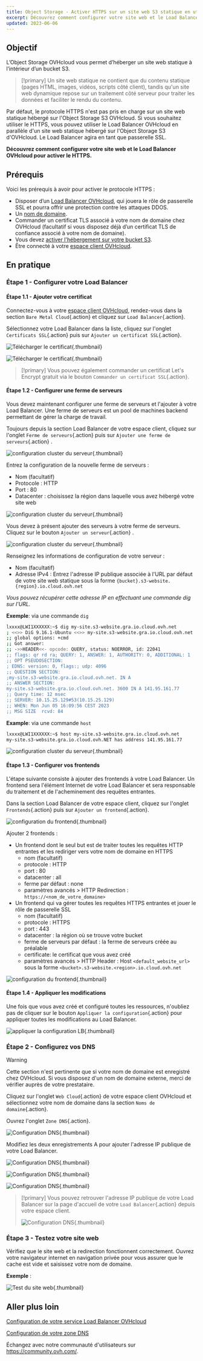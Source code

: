 ```yaml
---
title: Object Storage - Activer HTTPS sur un site web S3 statique en utilisant un domaine personnalisé
excerpt: Découvrez comment configurer votre site web et le Load Balancer OVHcloud pour activer le HTTPS
updated: 2023-06-06
---
```


## Objectif

L’Object Storage OVHcloud vous permet d’héberger un site web statique à l’intérieur d’un bucket S3.

> [!primary]
> Un site web statique ne contient que du contenu statique (pages HTML, images, vidéos, scripts côté client), tandis qu'un site web dynamique repose sur un traitement côté serveur pour traiter les données et faciliter le rendu du contenu.

Par défaut, le protocole HTTPS n'est pas pris en charge sur un site web statique hébergé sur l'Object Storage S3 OVHcloud. Si vous souhaitez utiliser le HTTPS, vous pouvez utiliser le Load Balancer OVHcloud en parallèle d'un site web statique hébergé sur l'Object Storage S3 d'OVHcloud. Le Load Balancer agira en tant que passerelle SSL.

**Découvrez comment configurer votre site web et le Load Balancer OVHcloud pour activer le HTTPS.**

## Prérequis

Voici les prérequis à avoir pour activer le protocole HTTPS :

- Disposer d’un [Load Balancer OVHcloud](https://www.ovhcloud.com/fr-ca/network/load-balancer/), qui jouera le rôle de passerelle SSL et pourra offrir une protection contre les attaques DDOS.
- Un [nom de domaine](https://www.ovhcloud.com/fr-ca/domains/).
- Commander un certificat TLS associé à votre nom de domaine chez OVHcloud (facultatif si vous disposez déjà d’un certificat TLS de confiance associé à votre nom de domaine).
- Vous devez [activer l'hébergement sur votre bucket S3](/pages/cloud/storage/object_storage/s3_website).
- Être connecté à votre [espace client OVHcloud](https://ca.ovh.com/auth/?action=gotomanager&from=https://www.ovh.com/ca/fr/&ovhSubsidiary=qc).

## En pratique

### Étape 1 - Configurer votre Load Balancer

#### Étape 1.1 - Ajouter votre certificat

Connectez-vous à votre [espace client OVHcloud](https://ca.ovh.com/auth/?action=gotomanager&from=https://www.ovh.com/ca/fr/&ovhSubsidiary=qc), rendez-vous dans la section `Bare Metal Cloud`{.action} et cliquez sur `Load Balancer`{.action}.

Sélectionnez votre Load Balancer dans la liste, cliquez sur l'onglet `Certificats SSL`{.action} puis sur `Ajouter un certificat SSL`{.action}.

![Télécharger le certificat](images/cert-creation01.png){.thumbnail}

![Télécharger le certificat](images/cert-creation02.png){.thumbnail}

> [!primary]
> Vous pouvez également commander un certificat Let's Encrypt gratuit via le bouton `Commander un certificat SSL`{.action}.

#### Étape 1.2 - Configurer une ferme de serveurs

Vous devez maintenant configurer une ferme de serveurs et l'ajouter à votre Load Balancer. Une ferme de serveurs est un pool de machines backend permettant de gérer la charge de travail.

Toujours depuis la section Load Balancer de votre espace client, cliquez sur l'onglet `Ferme de serveurs`{.action} puis sur `Ajouter une ferme de serveurs`{.action} .

![configuration cluster du serveur](images/serv-cluster-01.png){.thumbnail}

Entrez la configuration de la nouvelle ferme de serveurs :

- Nom (facultatif)
- Protocole : HTTP
- Port : 80
- Datacenter : choisissez la région dans laquelle vous avez hébergé votre site web

![configuration cluster du serveur](images/serv-cluster-02.png){.thumbnail}

Vous devez à présent ajouter des serveurs à votre ferme de serveurs. Cliquez sur le bouton `Ajouter un serveur`{.action} .

![configuration cluster du serveur](images/serv-cluster-03.png){.thumbnail}

Renseignez les informations de configuration de votre serveur :

- Nom (facultatif)
- Adresse IPv4 : Entrez l'adresse IP publique associée à l'URL par défaut de votre site web statique sous la forme `{bucket}.s3-website.{region}.io.cloud.ovh.net`

*Vous pouvez récupérer cette adresse IP en effectuant une commande dig sur l'URL.*

**Exemple**: via une commande `dig`

```sh
lxxxx@LWI1XXXXXX:~$ dig my-site.s3-website.gra.io.cloud.ovh.net
; <<>> DiG 9.16.1-Ubuntu <<>> my-site.s3-website.gra.io.cloud.ovh.net
;; global options: +cmd
;; Got answer:
;; ->>HEADER<<- opcode: QUERY, status: NOERROR, id: 22041
;; flags: qr rd ra; QUERY: 1, ANSWER: 1, AUTHORITY: 0, ADDITIONAL: 1
;; OPT PSEUDOSECTION:
; EDNS: version: 0, flags:; udp: 4096
;; QUESTION SECTION:
;my-site.s3-website.gra.io.cloud.ovh.net. IN A
;; ANSWER SECTION:
my-site.s3-website.gra.io.cloud.ovh.net. 3600 IN A 141.95.161.77
;; Query time: 12 msec
;; SERVER: 10.15.25.129#53(10.15.25.129)
;; WHEN: Mon Jun 05 16:09:56 CEST 2023
;; MSG SIZE  rcvd: 84
```

**Example**: via une commande `host`

```sh
lxxxx@LWI1XXXXXX:~$ host my-site.s3-website.gra.io.cloud.ovh.net
my-site.s3-website.gra.io.cloud.ovh.NET has address 141.95.161.77
```

![configuration cluster du serveur](images/serv-cluster-04.png){.thumbnail}

#### Étape 1.3 - Configurer vos frontends

L'étape suivante consiste à ajouter des frontends à votre Load Balancer. Un frontend sera l'élément Internet de votre Load Balancer et sera responsable du traitement et de l'acheminement des requêtes entrantes.

Dans la section Load Balancer de votre espace client, cliquez sur l'onglet `Frontends`{.action} puis sur `Ajouter un frontend`{.action}.

![configuration du frontend](images/front-01.png){.thumbnail}

Ajouter 2 frontends :

- Un frontend dont le seul but est de traiter toutes les requêtes HTTP entrantes et les rediriger vers votre nom de domaine en HTTPS
    - nom (facultatif)
    - protocole : HTTP
    - port : 80
    - datacenter : all
    - ferme par défaut : none
    - paramètres avancés > HTTP Redirection : `https://<nom_de_votre_domaine>`
- Un frontend qui va gérer toutes les requêtes HTTPS entrantes et jouer le rôle de passerelle SSL
    - nom (facultatif)
    - protocole : HTTPS
    - port : 443
    - datacenter : la région où se trouve votre bucket
    - ferme de serveurs par défaut : la ferme de serveurs créée au préalable
    - certificate: le certificat que vous avez créé
    - paramètres avancés > HTTP Header : Host `<default_website_url>` sous la forme `<bucket>.s3-website.<region>.io.cloud.ovh.net`

![configuration du frontend](images/front-2.PNG){.thumbnail}

#### Étape 1.4 - Appliquer les modifications

Une fois que vous avez créé et configuré toutes les ressources, n'oubliez pas de cliquer sur le bouton `Appliquer la configuration`{.action} pour appliquer toutes les modifications au Load Balancer.

![appliquer la configuration LB](images/LB-apply-conf.PNG){.thumbnail}

### Étape 2 - Configurez vos DNS

> [!warning]
> Cette section n'est pertinente que si votre nom de domaine est enregistré chez OVHcloud. Si vous disposez d'un nom de domaine externe, merci de vérifier auprès de votre prestataire.

Cliquez sur l'onglet `Web Cloud`{.action} de votre espace client OVHcloud et sélectionnez votre nom de domaine dans la section `Noms de domaine`{.action}.

Ouvrez l'onglet `Zone DNS`{.action}.

![Configuration DNS](images/DNS-01.png){.thumbnail}

Modifiez les deux enregistrements A pour ajouter l'adresse IP publique de votre Load Balancer.

![Configuration DNS](images/DNS-02.png){.thumbnail}

![Configuration DNS](images/DNS-03.png){.thumbnail}

![Configuration DNS](images/DNS-04.png){.thumbnail}

> [!primary]
> Vous pouvez retrouver l'adresse IP publique de votre Load Balancer sur la page d'accueil de votre `Load Balancer`{.action} depuis votre espace client.
>
> ![Configuration DNS](images/DNS-05.png){.thumbnail}

### Étape 3 - Testez votre site web

Vérifiez que le site web et la redirection fonctionnent correctement. Ouvrez votre navigateur internet en navigation privée pour vous assurer que le cache est vide et saisissez votre nom de domaine.

**Exemple** : 

![Test du site web](images/test.PNG){.thumbnail}

## Aller plus loin

[Configuration de votre service Load Balancer OVHcloud](/pages/cloud/load_balancer/use_presentation)

[Configuration de votre zone DNS](/pages/web/domains/dns_zone_edit)

Échangez avec notre communauté d'utilisateurs sur <https://community.ovh.com/>.
